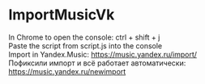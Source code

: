 # ImportMusicVk
In Chrome to open the console: ctrl + shift + j <br/> 
Paste the script from script.js into the console <br/>
Import in Yandex.Music: https://music.yandex.ru/import/ <br/>
Пофиксили импорт и всё работает автоматически: https://music.yandex.ru/newimport
